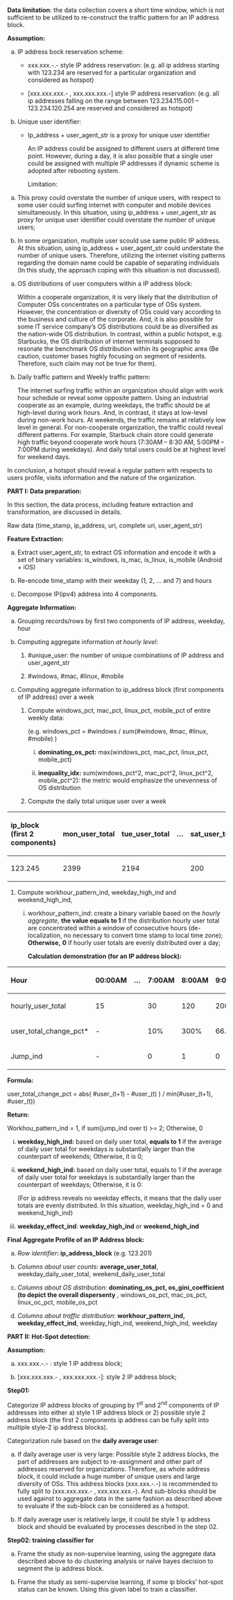 <p><strong>Data limitation</strong>: the data collection covers a short time window, which is not sufficient to be utilized to re-construct the traffic pattern for an IP address block.</p>
<p><strong>Assumption: </strong></p>
<ol style="list-style-type: lower-alpha">
<li><p>IP address bock reservation scheme:</p>
<ul>
<li><p>xxx.xxx.-.- style IP address reservation: (e.g. all ip address starting with 123.234 are reserved for a particular organization and considered as hotspot)</p></li>
<li><p>[xxx.xxx.xxx.- , xxx.xxx.xxx.-] style IP address reservation: (e.g. all ip addresses falling on the range between 123.234.115.001 – 123.234.120.254 are reserved and considered as hotspot)</p></li>
</ul></li>
<li><p>Unique user identifier:</p>
<ul>
<li><p>Ip_address + user_agent_str is a proxy for unique user identifier</p>
<p>An IP address could be assigned to different users at different time point. However, during a day, it is also possible that a single user could be assigned with multiple IP addresses if dynamic scheme is adopted after rebooting system.</p>
<p>Limitation:</p></li>
</ul></li>
</ol>
<ol style="list-style-type: lower-alpha">
<li><p>This proxy could overstate the number of unique users, with respect to some user could surfing internet with computer and mobile devices simultaneously. In this situation, using ip_address + user_agent_str as proxy for unique user identifier could overstate the number of unique users;</p></li>
<li><p>In some organization, multiple user scould use same public IP address. At this situation, using ip_address + user_agent_str could understate the number of unique users. Therefore, utilizing the internet visiting patterns regarding the domain name could be capable of separating individuals (In this study, the approach coping with this situation is not discussed).</p></li>
</ol>
<ol style="list-style-type: lower-alpha">
<li><p>OS distributions of user computers within a IP address block:</p>
<p>Within a cooperate organization, it is very likely that the distribution of Computer OSs concentrates on a particular type of OSs system. However, the concentration or diversity of OSs could vary according to the business and culture of the corporate. And, it is also possible for some IT service company’s OS distributions could be as diversified as the nation-wide OS distribution. In contrast, within a public hotspot, e.g. Starbucks, the OS distribution of internet terminals supposed to resonate the benchmark OS distribution within its geographic area (Be caution, customer bases highly focusing on segment of residents. Therefore, such claim may not be true for them).</p></li>
<li><p>Daily traffic pattern and Weekly traffic pattern:</p>
<p>The internet surfing traffic within an organization should align with work hour schedule or reveal some opposite pattern. Using an industrial cooperate as an example, during weekdays, the traffic should be at high-level during work hours. And, in contrast, it stays at low-level during non-work hours. At weekends, the traffic remains at relatively low level in general. For non-cooperate organization, the traffic could reveal different patterns. For example, Starbuck chain store could generate high traffic beyond cooperate work hours (7:30AM – 8:30 AM, 5:00PM – 7:00PM during weekdays). And daily total users could be at highest level for weekend days.</p></li>
</ol>
<p>In conclusion, a hotspot should reveal a regular pattern with respects to users profile, visits information and the nature of the organization.</p>
<p><strong>PART I: Data preparation:</strong></p>
<p>In this section, the data process, including feature extraction and transformation, are discussed in details.</p>
<p>Raw data (time_stamp, ip_address, uri, complete uri, user_agent_str)</p>
<p><strong>Feature Extraction:</strong></p>
<ol style="list-style-type: lower-alpha">
<li><p>Extract user_agent_str, to extract OS information and encode it with a set of binary variables: is_windows, is_mac, is_linux, is_mobile (Android + iOS)</p></li>
<li><p>Re-encode time_stamp with their weekday (1, 2, … and 7) and hours</p></li>
<li><p>Decompose IP(ipv4) address into 4 components.</p></li>
</ol>
<p><strong>Aggregate Information:</strong></p>
<ol style="list-style-type: lower-alpha">
<li><p>Grouping records/rows by first two components of IP address, weekday, hour</p></li>
<li><p>Computing aggregate information <em>at hourly level</em>:</p>
<ol style="list-style-type: decimal">
<li><p>#unique_user: the number of unique combinations of IP address and user_agent_str</p></li>
<li><p>#windows, #mac, #linux, #mobile</p></li>
</ol></li>
<li><p>Computing aggregate information to ip_address block (first components of IP address) over a week</p>
<ol style="list-style-type: decimal">
<li><p>Compute windows_pct, mac_pct, linux_pct, mobile_pct of entire weekly data:</p>
<p>(e.g. windows_pct = #windows / sum(#windows, #mac, #linux, #mobile) )</p>
<ol style="list-style-type: lower-roman">
<li><p><strong>dominating_os_pct:</strong> max(windows_pct, mac_pct, linux_pct, mobile_pct)</p></li>
<li><p><strong>inequality_idx:</strong> sum(windows_pct^2, mac_pct^2, linux_pct^2, mobile_pct^2): the metric would emphasize the unevenness of OS distribution</p></li>
</ol></li>
<li><p>Compute the daily total unique user over a week</p></li>
</ol></li>
</ol>
<table>
<thead>
<tr class="header">
<th align="left"><p>ip_block (first 2 components)</p></th>
<th align="left"><p>mon_user_total</p></th>
<th align="left"><p>tue_user_total</p></th>
<th align="left"><p>…</p></th>
<th align="left"><p>sat_user_total</p></th>
<th align="left"><p>sun_user_total</p></th>
</tr>
</thead>
<tbody>
<tr class="odd">
<td align="left"><p>123.245</p></td>
<td align="left"><p>2399</p></td>
<td align="left"><p>2194</p></td>
<td align="left"></td>
<td align="left"><p>200</p></td>
<td align="left"><p>181</p></td>
</tr>
</tbody>
</table>
<ol style="list-style-type: decimal">
<li><p>Compute workhour_pattern_ind, weekday_high_ind and weekend_high_ind,</p>
<ol style="list-style-type: lower-roman">
<li><p>workhour_pattern_ind: create a binary variable based on the <em>hourly aggregate</em>, <strong>the value equals to 1</strong> if the distribution hourly user total are concentrated within a window of consecutive hours (de-localization, no necessary to convert time stamp to local time zone); <strong>Otherwise,</strong> <strong>0</strong> if hourly user totals are evenly distributed over a day;</p>
<p><strong>Calculation demonstration (for an IP address block):</strong></p></li>
</ol></li>
</ol>
<table>
<thead>
<tr class="header">
<th align="left"><p>Hour</p></th>
<th align="left"><p>00:00AM</p></th>
<th align="left"><p>…</p></th>
<th align="left"><p>7:00AM</p></th>
<th align="left"><p>8:00AM</p></th>
<th align="left"><p>9:00AM</p></th>
<th align="left"><p>…</p></th>
<th align="left"><p>4:00PM</p></th>
<th align="left"><p>5:00PM</p></th>
<th align="left"><p>6:00PM</p></th>
<th align="left"><p>…</p></th>
</tr>
</thead>
<tbody>
<tr class="odd">
<td align="left"><p>hourly_user_total</p></td>
<td align="left"><p>15</p></td>
<td align="left"></td>
<td align="left"><p>30</p></td>
<td align="left"><p>120</p></td>
<td align="left"><p>200</p></td>
<td align="left"></td>
<td align="left"><p>320</p></td>
<td align="left"><p>200</p></td>
<td align="left"><p>45</p></td>
<td align="left"></td>
</tr>
<tr class="even">
<td align="left"><p>user_total_change_pct*</p></td>
<td align="left"><p>-</p></td>
<td align="left"></td>
<td align="left"><p>10%</p></td>
<td align="left"><p>300%</p></td>
<td align="left"><p>66.67%</p></td>
<td align="left"></td>
<td align="left"><p>10%</p></td>
<td align="left"><p>60%</p></td>
<td align="left"><p>344%</p></td>
<td align="left"></td>
</tr>
<tr class="odd">
<td align="left"><p>Jump_ind</p></td>
<td align="left"><p>-</p></td>
<td align="left"></td>
<td align="left"><p>0</p></td>
<td align="left"><p>1</p></td>
<td align="left"><p>0</p></td>
<td align="left"></td>
<td align="left"><p>0</p></td>
<td align="left"><p>0</p></td>
<td align="left"><p>1</p></td>
<td align="left"></td>
</tr>
</tbody>
</table>
<p><strong>Formula: </strong></p>
<p>user_total_change_pct = abs( #user_(t+1) - #user_(t) ) / min(#user_(t+1), #user_(t))</p>
<p><strong>Return:</strong></p>
<p>Workhou_pattern_ind = 1, if sum(jump_ind over t) &gt;= 2; Otherwise, 0</p>
<ol style="list-style-type: lower-roman">
<li><p><strong>weekday_high_ind:</strong> based on daily user total, <strong>equals to 1</strong> if the average of daily user total for weekdays is substantially larger than the counterpart of weekends; Otherwise, it is 0;</p></li>
<li><p><strong>weekend_high_ind:</strong> based on daily user total, equals to 1 if the average of daily user total for weekdays is substantially larger than the counterpart of weekdays; Otherwise, it is 0:</p>
<p>(For ip address reveals no weekday effects, it means that the daily user totals are evenly distributed. In this situation, weekday_high_ind = 0 and weekend_high_ind)</p></li>
<li><p><strong>weekday_effect_ind</strong>: <strong>weekday_high_ind</strong> or <strong>weekend_high_ind</strong></p></li>
</ol>
<p><strong>Final Aggregate Profile of an IP Address block:</strong></p>
<ol style="list-style-type: lower-alpha">
<li><p><em>Row identifier</em><strong>: ip_address_block</strong> (e.g. 123.201)</p></li>
<li><p><em>Columns about user counts:</em> <strong>average_user_total</strong>, weekday_daily_user_total, weekend_daily_user_total</p></li>
<li><p><em>Columns about OS distribution:</em> <strong>dominating_os_pct, os_gini_coefficient (to depict the overall dispersenty</strong> , windows_os_pct, mac_os_pct, linux_oc_pct, mobile_os_pct</p></li>
<li><p><em>Columns about traffic distribution</em>: <strong>workhour_pattern_ind,</strong> <strong>weekday_effect_ind</strong>, weekday_high_ind, weekend_high_ind, weekday</p></li>
</ol>
<p><strong>PART II: Hot-Spot detection:</strong></p>
<p><strong>Assumption: </strong></p>
<ol style="list-style-type: lower-alpha">
<li><p>xxx.xxx.-.- : style 1 IP address block;</p></li>
<li><p>[xxx.xxx.xxx.- , xxx.xxx.xxx.-]: style 2 IP address block;</p></li>
</ol>
<p><strong>Step01: </strong></p>
<p>Categorize IP address blocks of grouping by 1<sup>st</sup> and 2<sup>nd</sup> components of IP addresses into either a) style 1 IP address block or 2) possible style 2 address block (the first 2 components ip address can be fully split into multiple style-2 ip address blocks).</p>
<p>Categorization rule based on the <strong>daily average user</strong>:</p>
<ol style="list-style-type: lower-alpha">
<li><p>If daily average user is very large: Possible style 2 address blocks, the part of addresses are subject to re-assignment and other part of addresses reserved for organizations. Therefore, as whole address block, it could include a huge number of unique users and large diversity of OSs. This address blocks (xxx.xxx.-.-) is recommended to fully split to (xxx.xxx.xxx.- , xxx.xxx.xxx.-). And sub-blocks should be used against to aggregate data in the same fashion as described above to evaluate if the sub-block can be considered as a hotspot.</p></li>
<li><p>If daily average user is relatively large, it could be style 1 ip address block and should be evaluated by processes described in the step 02.</p></li>
</ol>
<p><strong>Step02: training classifier for </strong></p>
<ol style="list-style-type: lower-alpha">
<li><p>Frame the study as non-supervise learning, using the aggregate data described above to do clustering analysis or naïve bayes decision to segment the ip address block.</p></li>
<li><p>Frame the study as semi-supervise learning, if some ip blocks’ hot-spot status can be known. Using this given label to train a classifier.</p></li>
</ol>
